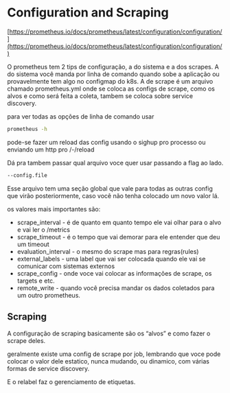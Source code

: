 # Configuration and Scraping

[https://prometheus.io/docs/prometheus/latest/configuration/configuration/](https://prometheus.io/docs/prometheus/latest/configuration/configuration/)

O prometheus tem 2 tips de configuração, a do sistema e a dos scrapes. A do sistema você manda por linha de comando quando sobe a aplicação ou provavelmente tem algo no configmap do k8s. A de scrape é  um arquivo chamado prometheus.yml onde se coloca as configs de scrape, como os alvos e como será feita a coleta, tambem se coloca sobre service discovery. 

para ver todas as opções de linha de comando usar 

```bash
prometheus -h
```

pode-se fazer um reload das config usando o sighup pro processo ou enviando um http pro /-/reload

Dá pra tambem passar qual arquivo voce quer usar passando a flag  ao lado. 

```bash
--config.file
```

Esse arquivo tem uma seção global que vale para todas as outras config que virão posteriormente, caso você não tenha colocado um novo valor lá. 

os valores mais importantes são:

- scrape_interval - é de quanto em quanto tempo ele vai olhar para o alvo e vai ler o /metrics
- scrape_timeout - é o tempo que vai demorar para ele entender que deu um timeout
- evaluation_interval - o mesmo do scrape mas para regras(rules)
- external_labels - uma label que vai ser colocada quando ele vai se comunicar com sistemas externos
- scrape_config - onde voce vai colocar as informações de scrape, os targets e etc.
- remote_write - quando você precisa mandar os dados coletados para um outro prometheus.

## Scraping

A configuração de scraping basicamente são os “alvos” e como fazer o scrape deles. 

geralmente existe uma config de scrape por job, lembrando que voce pode colocar o valor dele estatico, nunca mudando, ou dinamico, com várias formas de service discovery. 

E o relabel faz o gerenciamento de etiquetas.
